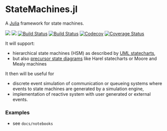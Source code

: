 # StateMachines.jl

A [Julia](https://julialang.org) framework for state machines.

[![](https://img.shields.io/badge/docs-stable-blue.svg)](https://pbayer.github.io/StateMachines.jl/stable)
[![](https://img.shields.io/badge/docs-dev-blue.svg)](https://pbayer.github.io/StateMachines.jl/dev)
[![Build Status](https://travis-ci.com/pbayer/StateMachines.jl.svg?branch=master)](https://travis-ci.com/pbayer/StateMachines.jl)
[![Build Status](https://ci.appveyor.com/api/projects/status/github/pbayer/StateMachines.jl?svg=true)](https://ci.appveyor.com/project/pbayer/StateMachines-jl)
[![Codecov](https://codecov.io/gh/pbayer/StateMachines.jl/branch/master/graph/badge.svg)](https://codecov.io/gh/pbayer/StateMachines.jl)
[![Coverage Status](https://coveralls.io/repos/github/pbayer/StateMachines.jl/badge.svg?branch=master)](https://coveralls.io/github/pbayer/StateMachines.jl?branch=master)

It will support:

- hierarchical state machines (HSM) as described by [UML statecharts](https://en.wikipedia.org/wiki/UML_state_machine),
- but also [precursor state diagrams](https://en.wikipedia.org/wiki/State_diagram) like Harel statecharts or Moore and Mealy machines

It then will be useful for
- discrete event simulation of communication or queueing systems where events to state machines are generated by a simulation engine,
- implementation of reactive system with user generated or external events.

### Examples

- see `docs/notebooks`
